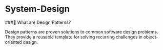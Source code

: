 # System-Design

###📖 What are Design Patterns?

Design patterns are proven solutions to common software design problems. They provide a reusable template for solving recurring challenges in object-oriented design.
